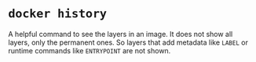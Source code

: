 # `docker history`
A helpful command to see the layers in an image. It does not show all layers, only the permanent ones. So layers that add metadata like `LABEL` or runtime commands like `ENTRYPOINT` are not shown.
